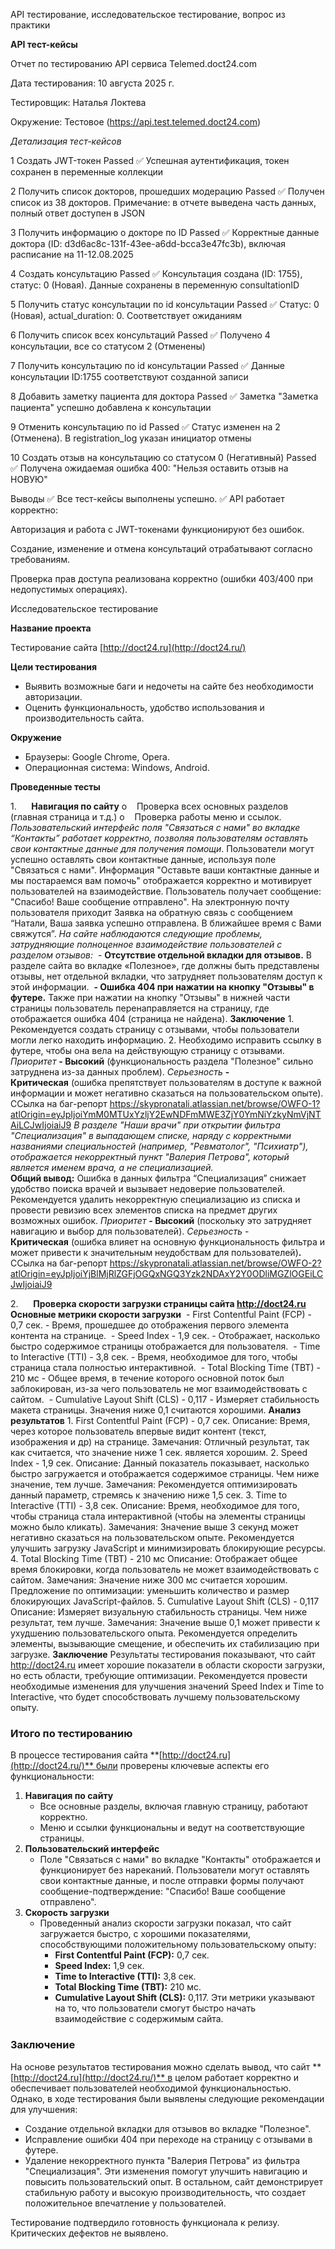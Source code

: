API тестирование, исследовательское тестирование, вопрос из практики

**API тест-кейсы**

Отчет по тестированию API сервиса Telemed.doct24.com

Дата тестирования: 10 августа 2025 г.

Тестировщик: Наталья Локтева

Окружение: Тестовое (https://api.test.telemed.doct24.com)

*Детализация тест-кейсов* 

1 Создать JWT-токен Passed ✅ Успешная аутентификация, токен сохранен в переменные коллекции

2 Получить список докторов, прошедших модерацию Passed ✅ Получен список из 38 докторов. Примечание: в отчете выведена часть данных, полный ответ доступен в JSON

3 Получить информацию о докторе по ID Passed ✅ Корректные данные доктора (ID: d3d6ac8c-131f-43ee-a6dd-bcca3e47fc3b), включая расписание на 11-12.08.2025

4 Создать консультацию Passed ✅ Консультация создана (ID: 1755), статус: 0 (Новая). Данные сохранены в переменную consultationID

5 Получить статус консультации по id консультации Passed ✅ Статус: 0 (Новая), actual_duration: 0. Соответствует ожиданиям

6 Получить список всех консультаций Passed ✅ Получено 4 консультации, все со статусом 2 (Отменены)

7 Получить консультацию по id консультации Passed ✅ Данные консультации ID:1755 соответствуют созданной записи

8 Добавить заметку пациента для доктора Passed ✅ Заметка "Заметка пациента" успешно добавлена к консультации

9 Отменить консультацию по id Passed ✅ Статус изменен на 2 (Отменена). В registration_log указан инициатор отмены

10 Создать отзыв на консультацию со статусом 0 (Негативный) Passed ✅ Получена ожидаемая ошибка 400: "Нельзя оставить отзыв на НОВУЮ"

Выводы
✅ Все тест-кейсы выполнены успешно. 
✅ API работает корректно:

Авторизация и работа с JWT-токенами функционируют без ошибок.

Создание, изменение и отмена консультаций отрабатывают согласно требованиям.

Проверка прав доступа реализована корректно (ошибки 403/400 при недопустимых операциях).

Исследовательское тестирование

**Название проекта**

Тестирование сайта [http://doct24.ru](http://doct24.ru/)

**Цели тестирования**
- Выявить возможные баги и недочеты на сайте без необходимости авторизации.
- Оценить функциональность, удобство использования и производительность сайта.

**Окружение**
- Браузеры: Google Chrome, Opera.
- Операционная система: Windows, Android.

**Проведенные тесты**

1.      **Навигация по сайту**
o    Проверка всех основных разделов (главная страница и т.д.)
o    Проверка работы меню и ссылок.
*Пользовательский интерфейс поля "Связаться с нами" во вкладке “Контакты” работает корректно, позволяя пользователям оставлять свои контактные данные для получения помощи*.
Пользователи могут успешно оставлять свои контактные данные, используя поле "Связаться с нами". Информация "Оставьте ваши контактные данные и мы постараемся вам помочь" отображается корректно и мотивирует пользователей на взаимодействие. 
Пользователь получает сообщение: "Спасибо! Ваше сообщение отправлено".
На электронную почту пользователя приходит Заявка на обратную связь с сообщением “Натали, Ваша заявка успешно отправлена. В ближайшее время с Вами свяжутся”.
*На сайте наблюдаются следующие проблемы, затрудняющие полноценное взаимодействие пользователей с разделом отзывов:*
 - __Отсутствие отдельной вкладки для отзывов.__
В разделе сайта во вкладке «Полезное», где должны быть представлены отзывы, нет отдельной вкладки, что затрудняет пользователям доступ к этой информации.
 __- Ошибка 404 при нажатии на кнопку "Отзывы" в футере.__
Также при нажатии на кнопку "Отзывы" в нижней части страницы пользователь перенаправляется на страницу, где отображается ошибка 404 (страница не найдена).
__Заключение__
1\. Рекомендуется создать страницу с отзывами, чтобы пользователи могли легко находить информацию.
2\. Необходимо исправить ссылку в футере, чтобы она вела на действующую страницу с отзывами.
*Приоритет* **- Высокий** (функциональность раздела "Полезное" сильно затруднена из-за данных проблем).
*Серьезность* **- Критическая** (ошибка препятствует пользователям в доступе к важной информации и может негативно сказаться на пользовательском опыте).
ССылка на баг-репорт <https://skypronatali.atlassian.net/browse/OWFO-1?atlOrigin=eyJpIjoiYmM0MTUxYzljY2EwNDFmMWE3ZjY0YmNiYzkyNmVjNTAiLCJwIjoiaiJ9>
*В разделе "Наши врачи" при открытии фильтра "Специализация" в выпадающем списке, наряду с корректными названиями специальностей (например, "Ревматолог", "Психиатр"), отображается некорректный пункт "Валерия Петрова", который является именем врача, а не специализацией.*  
__Общий вывод:__
Ошибка в данных фильтра “Специализация” снижает удобство поиска врачей и вызывает недоверие пользователей.
Рекомендуется удалить некорректную специализацию из списка и провести ревизию всех элементов списка на предмет других возможных ошибок.
*Приоритет* **- Высокий** (поскольку это затрудняет навигацию и выбор для пользователей).
*Серьезность* - **Критическая** (ошибка влияет на основную функциональность фильтра и может привести к значительным неудобствам для пользователей)**.**
ССылка на баг-репорт <https://skypronatali.atlassian.net/browse/OWFO-2?atlOrigin=eyJpIjoiYjBlMjRlZGFjOGQxNGQ3Yzk2NDAxY2Y0ODliMGZlOGEiLCJwIjoiaiJ9>

2.      **Проверка скорости загрузки страницы сайта http://doct24.ru**
__Основные метрики скорости загрузки__
 - First Contentful Paint (FCP) - 0,7 сек. - Время, прошедшее до отображения первого элемента контента на странице.
 - Speed Index - 1,9 сек. - Отображает, насколько быстро содержимое страницы отображается для пользователя.
 - Time to Interactive (TTI) - 3,8 сек. - Время, необходимое для того, чтобы страница стала полностью интерактивной.
 - Total Blocking Time (TBT) - 210 мс - Общее время, в течение которого основной поток был заблокирован, из-за чего пользователь не мог взаимодействовать с сайтом.
 - Cumulative Layout Shift (CLS) - 0,117 - Измеряет стабильность макета страницы. Значения ниже 0,1 считаются хорошими.
__Анализ результатов__
1\. First Contentful Paint (FCP) - 0,7 сек.
Описание: Время, через которое пользователь впервые видит контент (текст, изображения и др) на странице.
Замечания: Отличный результат, так как считается, что значение ниже 1 сек. является хорошим.
2\. Speed Index - 1,9 сек.
Описание: Данный показатель показывает, насколько быстро загружается и отображается содержимое страницы. Чем ниже значение, тем лучше.
Замечания: Рекомендуется оптимизировать данный параметр, стремясь к значению ниже 1,5 сек.
3\. Time to Interactive (TTI) - 3,8 сек.
Описание: Время, необходимое для того, чтобы страница стала интерактивной (чтобы на элементы страницы можно было кликать).
Замечания: Значение выше 3 секунд может негативно сказаться на пользовательском опыте. Рекомендуется улучшить загрузку JavaScript и минимизировать блокирующие ресурсы.
4\. Total Blocking Time (TBT) - 210 мс
Описание: Отображает общее время блокировки, когда пользователь не может взаимодействовать с сайтом.
Замечания: Значение ниже 300 мс считается хорошим. Предложение по оптимизации: уменьшить количество и размер блокирующих JavaScript-файлов.
5\. Cumulative Layout Shift (CLS) - 0,117
Описание: Измеряет визуальную стабильность страницы. Чем ниже результат, тем лучше.
Замечания: Значение выше 0,1 может привести к ухудшению пользовательского опыта. Рекомендуется определить элементы, вызывающие смещение, и обеспечить их стабилизацию при загрузке.
__Заключение__
Результаты тестирования показывают, что сайт http://doct24.ru имеет хорошие показатели в области скорости загрузки, но есть области, требующие оптимизации. Рекомендуется провести необходимые изменения для улучшения значений Speed Index и Time to Interactive, что будет способствовать лучшему пользовательскому опыту.

### Итого по тестированию
В процессе тестирования сайта **[http://doct24.ru](http://doct24.ru/)** были проверены ключевые аспекты его функциональности:
1. **Навигация по сайту**
   - Все основные разделы, включая главную страницу, работают корректно.
   - Меню и ссылки функциональны и ведут на соответствующие страницы.
2. **Пользовательский интерфейс**
   - Поле "Связаться с нами" во вкладке "Контакты" отображается и функционирует без нареканий. Пользователи могут оставлять свои контактные данные, и после отправки формы получают сообщение-подтверждение: "Спасибо! Ваше сообщение отправлено".
3. **Скорость загрузки**
   - Проведенный анализ скорости загрузки показал, что сайт загружается быстро, с хорошими показателями, способствующими положительному пользовательскому опыту:
     - **First Contentful Paint (FCP):** 0,7 сек.
     - **Speed Index:** 1,9 сек.
     - **Time to Interactive (TTI):** 3,8 сек.
     - **Total Blocking Time (TBT):** 210 мс.
     - **Cumulative Layout Shift (CLS):** 0,117.
   Эти метрики указывают на то, что пользователи смогут быстро начать взаимодействие с содержимым сайта.

### Заключение
На основе результатов тестирования можно сделать вывод, что сайт **[http://doct24.ru](http://doct24.ru/)** в целом работает корректно и обеспечивает пользователей необходимой функциональностью. Однако, в ходе тестирования были выявлены следующие рекомендации для улучшения:
- Создание отдельной вкладки для отзывов во вкладке "Полезное".
- Исправление ошибки 404 при переходе на страницу с отзывами в футере.
- Удаление некорректного пункта "Валерия Петрова" из фильтра "Специализация".
Эти изменения помогут улучшить навигацию и повысить пользовательский опыт. В остальном, сайт демонстрирует стабильную работу и высокую производительность, что создает положительное впечатление у пользователей.

Тестирование подтвердило готовность функционала к релизу. Критических дефектов не выявлено.
